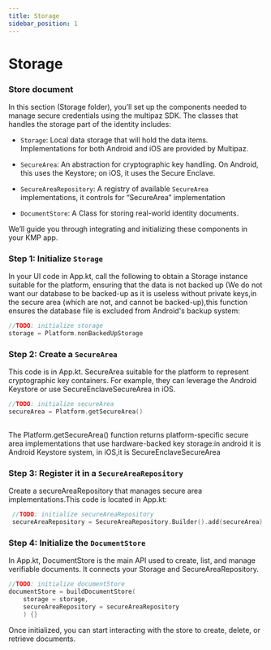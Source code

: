 ```yaml
---
title: Storage
sidebar_position: 1
---
```


# Storage


### **Store document**

In this section (Storage folder), you’ll set up the components needed to manage secure credentials using the multipaz SDK. The classes that handles the storage part of the identity includes: 

* `Storage`: Local data storage that will hold the data items. Implementations for both Android and iOS are provided by Multipaz.

* `SecureArea`: An abstraction for cryptographic key handling. On Android, this uses the Keystore; on iOS, it uses the Secure Enclave.

* `SecureAreaRepository`: A registry of available `SecureArea` implementations, it controls for “SecureArea” implementation 

* `DocumentStore`: A Class for storing real-world identity documents.

We’ll guide you through integrating and initializing these components in your KMP app.


### **Step 1: Initialize `Storage`**

In your UI code in App.kt, call the following to obtain a Storage instance suitable for the platform, ensuring that the data is not backed up (We do not want our database to be backed-up as it is useless without private keys,in the secure area (which are not, and cannot be backed-up),this function ensures the database file is excluded from Android's backup system:

```kotlin
//TODO: initialize storage
storage = Platform.nonBackedUpStorage

```



### **Step 2: Create a `SecureArea`**

This code is in App.kt. SecureArea suitable for the platform to represent cryptographic key containers. For example, they can leverage the Android Keystore or use SecureEnclaveSecureArea in iOS.

```kotlin
//TODO: initialize secureArea
secureArea = Platform.getSecureArea()
        
```
The Platform.getSecureArea() function returns platform-specific secure area implementations that use hardware-backed key storage:in android it is Android Keystore system, in iOS,it is SecureEnclaveSecureArea



### **Step 3: Register it in a `SecureAreaRepository`**

Create a secureAreaRepository that manages secure area implementations.This code is located in App.kt:

```kotlin
 //TODO: initialize secureAreaRepository
 secureAreaRepository = SecureAreaRepository.Builder().add(secureArea).build()

```


### **Step 4: Initialize the `DocumentStore`**

In App.kt, DocumentStore is the main API used to create, list, and manage verifiable documents. It connects your Storage and SecureAreaRepository.

```kotlin
//TODO: initialize documentStore
documentStore = buildDocumentStore(
    storage = storage,
    secureAreaRepository = secureAreaRepository
    ) {}
```

Once initialized, you can start interacting with the store to create, delete, or retrieve documents.


